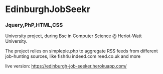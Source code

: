 # EdinburghJobSeekr
### Jquery,PhP,HTML,CSS
University project, during Bsc in Computer Science @ Heriot-Watt University.

The project relies on simplepie.php to aggregate RSS feeds from different job-hunting sources, like fish4u indeed.com reed.co.uk and more

live version: https://edinburgh-job-seeker.herokuapp.com/
